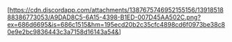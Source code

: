 [<https://cdn.discordapp.com/attachments/1387675746952155156/1391851888386773053/A9DAD8C5-6A15-4398-B1ED-007D45AA502C.png?ex=686d6695&is=686c1515&hm=195ecd20b2c35cfc4898cd6f0973be38c80e9e2bc9836443c3a7158d16143a54&>]
